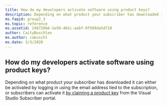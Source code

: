 ```yaml
---
title: How do my developers activate software using product keys?
description: Depending on what product your subscriber has downloaded it can either be activated by logging in using the email address tied to the...
ms.faqid: group2_3
ms.topic: reference
ms.assetid: 248726b6-1e50-481c-aabf-0f509da5d710
author: CaityBuschlen
ms.author: cabuschl
ms.date: 3/3/2020
---
```


## How do my developers activate software using product keys?

Depending on what product your subscriber has downloaded it can either be activated by logging in using the email address tied to the subscription, or subscribers can activate it [by claiming a product key](https://docs.microsoft.com/visualstudio/subscriptions/product-keys) from the Visual Studio Subscriber portal.
